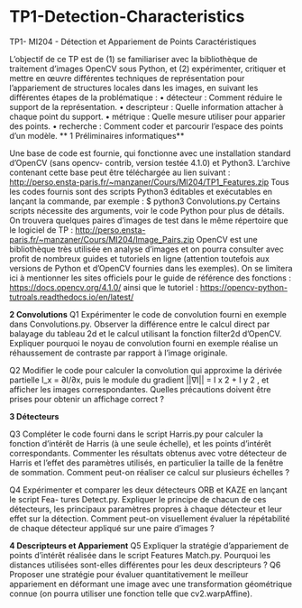 # TP1-Detection-Characteristics
TP1-  MI204 - Détection et Appariement de Points Caractéristiques

L’objectif de ce TP est de (1) se familiariser avec la bibliothèque de traitement d’images OpenCV
sous Python, et (2) expérimenter, critiquer et mettre en œuvre différentes techniques de représentation
pour l’appariement de structures locales dans les images, en suivant les différentes étapes de la
problématique :
• détecteur : Comment réduire le support de la représentation.
• descripteur : Quelle information attacher à chaque point du support.
• métrique : Quelle mesure utiliser pour apparier des points.
• recherche : Comment coder et parcourir l’espace des points d’un modèle.
**
1 Préliminaires informatiques**

Une base de code est fournie, qui fonctionne avec une installation standard d’OpenCV (sans opencv-
contrib, version testée 4.1.0) et Python3. L’archive contenant cette base peut être téléchargée au lien
suivant :
http://perso.ensta-paris.fr/~manzaner/Cours/MI204/TP1_Features.zip
Tous les codes fournis sont des scripts Python3 éditables et exécutables en lançant la commande,
par exemple :
$ python3 Convolutions.py
Certains scripts nécessite des arguments, voir le code Python pour plus de détails.
On trouvera quelques paires d’images de test dans le même répertoire que le logiciel de TP :
http://perso.ensta-paris.fr/~manzaner/Cours/MI204/Image_Pairs.zip
OpenCV est une bibliothèque très utilisée en analyse d’images et on pourra consulter avec profit
de nombreux guides et tutoriels en ligne (attention toutefois aux versions de Python et d’OpenCV
fournies dans les exemples). On se limitera ici à mentionner les sites officiels pour le guide de référence
des fonctions :
https://docs.opencv.org/4.1.0/
ainsi que le tutoriel :
https://opencv-python-tutroals.readthedocs.io/en/latest/

**2 Convolutions**
Q1 Expérimenter le code de convolution fourni en exemple dans Convolutions.py. Observer la
différence entre le calcul direct par balayage du tableau 2d et le calcul utilisant la fonction filter2d
d’OpenCV. Expliquer pourquoi le noyau de convolution fourni en exemple réalise un réhaussement
de contraste par rapport à l’image originale.

Q2 Modifier le code pour calculer la convolution qui approxime la dérivée partielle I_x = ∂I/∂x, puis
le module du gradient ||∇I|| = I x 2 + I y 2 , et afficher les images correspondantes. Quelles précautions
doivent être prises pour obtenir un affichage correct ?

**3 Détecteurs**

Q3 Compléter le code fourni dans le script Harris.py pour calculer la fonction d’intérêt de Harris
(à une seule échelle), et les points d’intérêt correspondants. Commenter les résultats obtenus avec
votre détecteur de Harris et l’effet des paramètres utilisés, en particulier la taille de la fenêtre de
sommation. Comment peut-on réaliser ce calcul sur plusieurs échelles ?

Q4 Expérimenter et comparer les deux détecteurs ORB et KAZE en lançant le script Fea-
tures Detect.py. Expliquer le principe de chacun de ces détecteurs, les principaux paramètres propres
à chaque détecteur et leur effet sur la détection. Comment peut-on visuellement évaluer la répétabilité
de chaque détecteur appliqué sur une paire d’images ?

**4 Descripteurs et Appariement**
Q5 Expliquer la stratégie d’appariement de points d’intérêt réalisée dans le script Features Match.py.
Pourquoi les distances utilisées sont-elles différentes pour les deux descripteurs ?
Q6 Proposer une stratégie pour évaluer quantitativement le meilleur appariement en déformant
une image avec une transformation géométrique connue (on pourra utiliser une fonction telle que
cv2.warpAffine).
